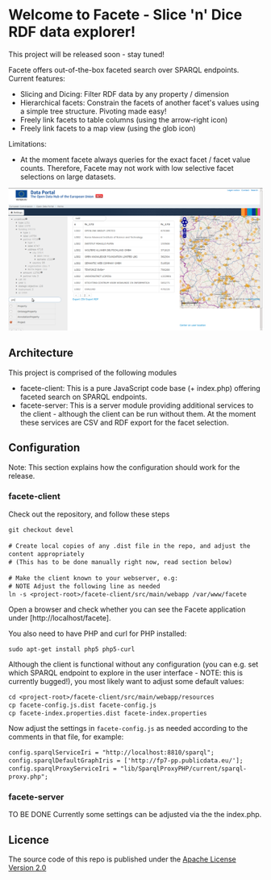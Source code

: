 # Welcome to Facete - Slice 'n' Dice RDF data explorer!


This project will be released soon - stay tuned!


Facete offers out-of-the-box faceted search over SPARQL endpoints.
Current features:
* Slicing and Dicing: Filter RDF data by any property / dimension
* Hierarchical facets: Constrain the facets of another facet's values using a simple tree structure. Pivoting made easy!
* Freely link facets to table columns (using the arrow-right icon)
* Freely link facets to a map view (using the glob icon)

Limitations:
* At the moment facete always queries for the exact facet / facet value counts. Therefore, Facete may not work with low selective facet selections on large datasets.

![Screenshot](facete-dissemination/src/main/resources/images/2013-04-21-Facete-Screenshot.png)


## Architecture
This project is comprised of the following modules
* facete-client: This is a pure JavaScript code base (+ index.php) offering faceted search on SPARQL endpoints.
* facete-server: This is a server module providing additional services to the client - although the client can be run without them. At the moment these services are CSV and RDF export for the facet selection.

## Configuration
Note: This section explains how the configuration should work for the release.


### facete-client
Check out the repository, and follow these steps

    git checkout devel

    # Create local copies of any .dist file in the repo, and adjust the content appropriately
    # (This has to be done manually right now, read section below)

    # Make the client known to your webserver, e.g:
    # NOTE Adjust the following line as needed
    ln -s <project-root>/facete-client/src/main/webapp /var/www/facete

Open a browser and check whether you can see the Facete application under [http://localhost/facete].


You also need to have PHP and curl for PHP installed:

    sudo apt-get install php5 php5-curl

Although the client is functional without any configuration (you can e.g. set which SPARQL endpoint to explore in the user interface - NOTE: this is currently bugged!), you most likely want to adjust some default values:

    cd <project-root>/facete-client/src/main/webapp/resources
    cp facete-config.js.dist facete-config.js
    cp facete-index.properties.dist facete-index.properties

Now adjust the settings in `facete-config.js` as needed according to the comments in that file, for example:


    config.sparqlServiceIri = "http://localhost:8810/sparql";
    config.sparqlDefaultGraphIris = ['http://fp7-pp.publicdata.eu/'];
    config.sparqlProxyServiceIri = "lib/SparqlProxyPHP/current/sparql-proxy.php";


### facete-server
TO BE DONE
Currently some settings can be adjusted via the the index.php.



## Licence
The source code of this repo is published under the [Apache License Version 2.0](LICENSE)

